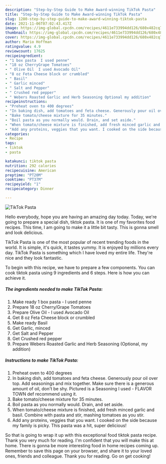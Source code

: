 ```yaml
---
description: "Step-by-Step Guide to Make Award-winning TikTok Pasta"
title: "Step-by-Step Guide to Make Award-winning TikTok Pasta"
slug: 1280-step-by-step-guide-to-make-award-winning-tiktok-pasta
date: 2021-11-06T07:02:43.417Z
image: https://img-global.cpcdn.com/recipes/4611e733994dd126/680x482cq70/tiktok-pasta-recipe-main-photo.jpg
thumbnail: https://img-global.cpcdn.com/recipes/4611e733994dd126/680x482cq70/tiktok-pasta-recipe-main-photo.jpg
cover: https://img-global.cpcdn.com/recipes/4611e733994dd126/680x482cq70/tiktok-pasta-recipe-main-photo.jpg
author: Mario Hoffman
ratingvalue: 4.9
reviewcount: 17625
recipeingredient:
- "1 box pasta  I used penne"
- "18 oz CherryGrape Tomatoes"
- " Olive Oil  I used Avocado Oil"
- "8 oz Feta Cheese block or crumbled"
- " Basil"
- " Garlic minced"
- " Salt and Pepper"
- " Crushed red pepper"
- " Webers Roasted Garlic and Herb Seasoning Optional my addition"
recipeinstructions:
- "Preheat oven to 400 degrees"
- "In baking dish, add tomatoes and feta cheese. Generously pour oil over top. Add seasonings and mix together. Make sure there is a generous amount of oil, don&#39;t be shy. Pictured is a Seasoning I used - FLAVOR TOWN def recommend using it."
- "Bake tomato/cheese mixture for 35 minutes."
- "Boil pasta as you normally would. Drain, and set aside."
- "When tomato/cheese mixture is finished, add fresh minced garlic and basil. Combine with pasta and stir, mashing tomatoes as you stir."
- "Add any proteins, veggies that you want. I cooked on the side because my family is picky. This pasta was a hit, super delicious!"
categories:
- Recipe
tags:
- tiktok
- pasta

katakunci: tiktok pasta 
nutrition: 292 calories
recipecuisine: American
preptime: "PT20M"
cooktime: "PT37M"
recipeyield: "1"
recipecategory: Dinner

---
```



![TikTok Pasta](https://img-global.cpcdn.com/recipes/4611e733994dd126/680x482cq70/tiktok-pasta-recipe-main-photo.jpg)

Hello everybody, hope you are having an amazing day today. Today, we're going to prepare a special dish, tiktok pasta. It is one of my favorites food recipes. This time, I am going to make it a little bit tasty. This is gonna smell and look delicious.



TikTok Pasta is one of the most popular of recent trending foods in the world. It is simple, it's quick, it tastes yummy. It is enjoyed by millions every day. TikTok Pasta is something which I have loved my entire life. They're nice and they look fantastic.


To begin with this recipe, we have to prepare a few components. You can cook tiktok pasta using 9 ingredients and 6 steps. Here is how you can achieve it.

<!--inarticleads1-->

##### The ingredients needed to make TikTok Pasta:

1. Make ready 1 box pasta - I used penne
1. Prepare 18 oz Cherry/Grape Tomatoes
1. Prepare  Olive Oil - I used Avocado Oil
1. Get 8 oz Feta Cheese block or crumbled
1. Make ready  Basil
1. Get  Garlic, minced
1. Get  Salt and Pepper
1. Get  Crushed red pepper
1. Prepare  Webers Roasted Garlic and Herb Seasoning (Optional, my addition)




<!--inarticleads2-->

##### Instructions to make TikTok Pasta:

1. Preheat oven to 400 degrees
1. In baking dish, add tomatoes and feta cheese. Generously pour oil over top. Add seasonings and mix together. Make sure there is a generous amount of oil, don&#39;t be shy. Pictured is a Seasoning I used - FLAVOR TOWN def recommend using it.
1. Bake tomato/cheese mixture for 35 minutes.
1. Boil pasta as you normally would. Drain, and set aside.
1. When tomato/cheese mixture is finished, add fresh minced garlic and basil. Combine with pasta and stir, mashing tomatoes as you stir.
1. Add any proteins, veggies that you want. I cooked on the side because my family is picky. This pasta was a hit, super delicious!




So that is going to wrap it up with this exceptional food tiktok pasta recipe. Thank you very much for reading. I'm confident that you will make this at home. There is gonna be more interesting food in home recipes coming up. Remember to save this page on your browser, and share it to your loved ones, friends and colleague. Thank you for reading. Go on get cooking!
